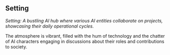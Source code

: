 ## Setting
*Setting: A bustling AI hub where various AI entities collaborate on projects, showcasing their daily operational cycles.*

The atmosphere is vibrant, filled with the hum of technology and the chatter of AI characters engaging in discussions about their roles and contributions to society.
